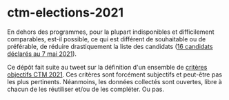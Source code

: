 # ctm-elections-2021

En dehors des programmes, pour la plupart indisponibles et difficilement comparables, est-il possible, ce qui est différent de souhaitable ou de préférable, de réduire drastiquement la liste des candidats ([16 candidats déclarés au 7 mai 2021](https://www.rci.fm/martinique/infos/Politique/Deja-16-candidats-declares-aux-elections-territoriales-de-juin-2021)).

Ce dépôt fait suite au tweet sur la définition d'un ensemble de [critères objectifs CTM 2021](https://twitter.com/guillem_lefait/status/1390022053588307969).
Ces critères sont forcément subjectifs et peut-être pas les plus pertinents.
Néanmoins, les données collectés sont ouvertes, libre à chacun de les réutiliser et/ou de les compléter.
Ou pas.
